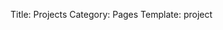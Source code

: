 Title: Projects
Category: Pages
Template: project

<!-- 
{% extends "base.html" %}
{% block content %}
<div class="project-button" onclick="toggleExpand(this)">
    <div class="project-title">tetrys</div>
    <div class="project-image">
    <img src="{static}/images/tetrys.png" alt="tetrys" />{: .image-process-project-image}
    </div>
</div>
{% endblock %}
{% block CUSTOM_CSS %}
<style>
    .project-button {
        width: 200px;
        background-color: aquamarine;
        cursor: pointer;
        overflow: hidden;
        position: relative;
        transition: background-color 0.3s;
    }

    .project-button:hover {
        background-color: #7fffd4; /* Brighter shade of aquamarine */
    }

    .project-title {
        padding: 10px;
        color: #000;
        background-color: green;
    }

    .project-image {
        opacity: 0;
        transition: opacity 0.3s, transform 0.3s;
    }

    .project-image img {
        width: 100%;
        transition: transform 0.3s;
    }

    .project-button.expanded .project-image {
        opacity: 1;
    }

    .project-button:hover .project-image img {
        transform: scale(1.1); /* Zoom in effect on hover */
    }
</style>
{% endblock %}
{% block additional_js %}
<script>
    function toggleExpand(element) {
        element.classList.toggle('expanded');
    }
</script>
{% endblock %} -->